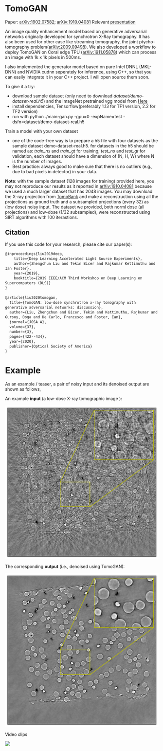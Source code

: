 # TomoGAN

Paper: [arXiv:1902.07582](https://arxiv.org/abs/1902.07582); [arXiv:1910.04081](https://arxiv.org/abs/1910.04081) Relevant [presentation](https://lzhengchun.github.io/file/pse-ai-townhall-TomoGAN-Zhengchun-Liu.pdf) 

An image quality enhancement model based on generative adversarial networks originally developed for synchrotron X-Ray tomography. It has also been used for other case like streaming tomography, the joint ptycho-tomography problem([arXiv:2009.09498](https://arxiv.org/abs/2009.09498)). We also developed a workflow to deploy TomoGAN on Coral edge TPU ([arXiv:1911.05878](https://arxiv.org/abs/1911.05878)) which can process an image with 1k x 1k pixels in 500ms. 

I also implemented the generator model based on pure Intel DNNL (MKL-DNN) and NVIDIA cudnn seperately for inference, using C++, so that you can easily integrate it in your C++ project. I will open source them soon.

To give it a try:

* download sample dataset (only need to download _dataset/demo-dataset-real.h5_) and the ImageNet pretrained vgg model from [Here](https://anl.box.com/s/h6koi0hhwqrj1c9tt82tldzo45tl3x15)
* install dependencies, Tensorflow(preferably 1.13 for TF1 version, 2.2 for TF2 version)
* run with python ./main-gan.py -gpu=0 -expName=test -dsfn=dataset/demo-dataset-real.h5

Train a model with your own dataset

* one of the code-free way is to prepare a h5 file with four datasets as the sample dataset demo-dataset-real.h5. for datasets in the h5 should be named as: _train_ns_ and *train_gt* for training; *test_ns* and *test_gt* for validation, each dataset should have a dimension of (N, H, W) where N is the number of images.
* Best practice: always good to make sure that there is no outliers (e.g., due to bad pixels in detector) in your data.

__Note__: with the sample dataset (128 images for training) provided here, you may not reproduce our results as it reported in  [arXiv:1910.04081](https://arxiv.org/abs/1910.04081) because we used a much larger dataset that has 2048 images. 
You may download the X-ray projection from [TomoBank](https://tomobank.readthedocs.io/en/latest/source/data/docs.data.spheres.html) and make a reconstruction using all the projections as ground truth and a subsampled projections (every 32) as (low dose) noisy input. The dataset we provided, both norml dose (all projections) and low-dose (1/32 subsampled), were reconstructed using SIRT algorithms with 100 iterastions. 

## Citation
If you use this code for your research, please cite our paper(s):

```
@inproceedings{liu2019deep,
    title={Deep Learning Accelerated Light Source Experiments},
    author={Zhengchun Liu and Tekin Bicer and Rajkumar Kettimuthu and Ian Foster},
    year={2019},
    booktitle={2019 IEEE/ACM Third Workshop on Deep Learning on Supercomputers (DLS)}
}

@article{liu2020tomogan,
  title={TomoGAN: low-dose synchrotron x-ray tomography with generative adversarial networks: discussion},
  author={Liu, Zhengchun and Bicer, Tekin and Kettimuthu, Rajkumar and Gursoy, Doga and De Carlo, Francesco and Foster, Ian},
  journal={JOSA A},
  volume={37},
  number={3},
  pages={422--434},
  year={2020},
  publisher={Optical Society of America}
}

```

# Example
As an example / teaser, a pair of noisy input and its denoised output are shown as follows,

An example __input__ (a low-dose X-ray tomographic image ):

![Noisy Image](repo-image/ns-w016-i10-r25-s0364.png)

The corresponding __output__ (i.e., denoised using TomoGAN):

![Denoisied Image](repo-image/dn-w016-i10-r25-s0364.png)

Video clips

[![](http://img.youtube.com/vi/PcHsOK4qwlk/0.jpg)](http://www.youtube.com/watch?v=PcHsOK4qwlk "Comparison ")